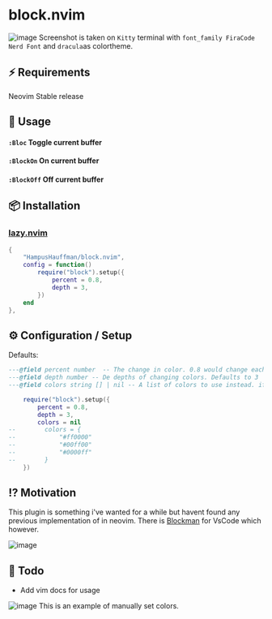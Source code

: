 # block.nvim 
![image](https://user-images.githubusercontent.com/3845743/245099616-f6259c1d-3901-4860-8b4a-21e63f2f00db.png)
Screenshot is taken on `Kitty` terminal with `font_family FiraCode Nerd Font` and `dracula`as colortheme.
## ⚡️ Requirements
Neovim Stable release
## 🚀 Usage
#### `:Bloc` Toggle current buffer
#### `:BlockOn` On current buffer
#### `:BlockOff` Off current buffer

## 📦 Installation
### [lazy.nvim](https://github.com/folke/lazy.nvim)
```lua
{
    "HampusHauffman/block.nvim",
    config = function()
        require("block").setup({
            percent = 0.8,
            depth = 3,
        })
    end
},
```
## ⚙️ Configuration / Setup
Defaults: 
```lua
---@field percent number  -- The change in color. 0.8 would change each box to be 20% darker than the last and 1.2 would be 20% brighter
---@field depth number -- De depths of changing colors. Defaults to 3
---@field colors string [] | nil -- A list of colors to use instead. if this is not nil depth and percent are not used

    require("block").setup({
        percent = 0.8,
        depth = 3,
        colors = nil
--        colors = {
--            "#ff0000"
--            "#00ff00"
--            "#0000ff"
--        }
    })
```

## ⁉️ Motivation
This plugin is something i've wanted for a while but havent found any previous implementation of in neovim. 
There is [Blockman](https://marketplace.visualstudio.com/items?itemName=leodevbro.blockman) for VsCode which however.

![image](https://github.com/HampusHauffman/bionic.nvim/assets/3845743/ef7be9fe-c91c-4c01-bb61-2e0b261bdffb)

## 📝 Todo
* Add vim docs for usage

![image](https://user-images.githubusercontent.com/3845743/245100148-f392affa-4d5b-4c46-8bcb-56d9356a53e8.png)
This is an example of manually set colors.
